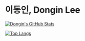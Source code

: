 # 이동인, Dongin Lee

[![Dongin's GitHub Stats](https://github-readme-stats.vercel.app/api?username=donginssam&hide=stars&count_private=true&include_all_commits=true&show_icons=true&custom_title=Dongin's%20GitHub%20Stats)](https://github.com/anuraghazra/github-readme-stats)

[![Top Langs](https://github-readme-stats.vercel.app/api/top-langs/?username=donginssam&layout=compact)](https://github.com/anuraghazra/github-readme-stats)